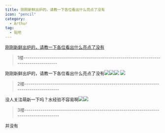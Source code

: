 ```yaml
---
title: 刚刚新鲜出炉的，请教一下各位看出什么亮点了没有
icon: "pencil"
category:
  - Arthur
tag:
  - 贴吧
---
```


[刚刚新鲜出炉的，请教一下各位看出什么亮点了没有](https://tieba.baidu.com/p/6535798660?pid=130531932214&cid=0#130531932214)


>1楼-----------------------------------------------------------------------------------------

刚刚新鲜出炉的，请教一下各位看出什么亮点了没有![](https://gsp0.baidu.com/5aAHeD3nKhI2p27j8IqW0jdnxx1xbK/tb/editor/images/client/image_emoticon25.png)![](https://gsp0.baidu.com/5aAHeD3nKhI2p27j8IqW0jdnxx1xbK/tb/editor/images/client/image_emoticon25.png)![](https://gsp0.baidu.com/5aAHeD3nKhI2p27j8IqW0jdnxx1xbK/tb/editor/images/client/image_emoticon25.png)
![](http://tiebapic.baidu.com/forum/w%3D580/sign=514be9c51d7b02080cc93fe952d8f25f/35840334349b033b64f83dba02ce36d3d439bd89.jpg?tbpicau=2023-09-06-05_484c7d98bbb73047bcff30488ccd1d34)

>2楼-----------------------------------------------------------------------------------------

没人关注萌新一下吗？水经验不容易啊![](https://gsp0.baidu.com/5aAHeD3nKhI2p27j8IqW0jdnxx1xbK/tb/editor/images/client/image_emoticon9.png)![](https://gsp0.baidu.com/5aAHeD3nKhI2p27j8IqW0jdnxx1xbK/tb/editor/images/client/image_emoticon9.png)

>3楼-----------------------------------------------------------------------------------------

并没有
